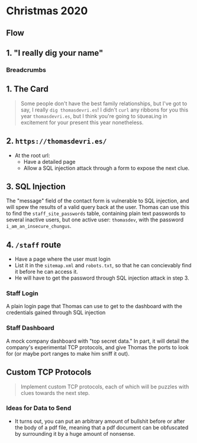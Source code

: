 # Christmas 2020

## Flow

## 1. "I really dig your name"

### Breadcrumbs

## 1. The Card

> Some people don't have the best family relationships, but I've got to say,
> I really `dig thomasdevri.es`! I didn't `curl` any ribbons for you this year
> `thomasdevri.es`, but I think you're going to `SQ`uea`L`ing in excitement
> for your present this year nonetheless.

## 2. `https://thomasdevri.es/`

- At the root url:
  - Have a detailed page
  - Allow a SQL injection attack through a form to expose the next clue.

## 3. SQL Injection

The "message" field of the contact form is vulnerable to SQL injection,
and will spew the results of a valid query back at the user. Thomas can
use this to find the `staff_site_passwords` table, containing plain
text passwords to several inactive users, but one active user: `thomasdev`,
with the password `i_am_an_insecure_chungus`.

## 4. `/staff` route

- Have a page where the user must login
- List it in the `sitemap.xml` and `robots.txt`, so that he can concievably
  find it before he can access it.
- He will have to get the password through SQL injection attack in step 3.

### Staff Login

A plain login page that Thomas can use to get to the dashboard with the
credentials gained through SQL injection

### Staff Dashboard

A mock company dashboard with "top secret data." In part, it will detail the
company's experimental TCP protocols, and give Thomas the ports to look for
(or maybe port ranges to make him sniff it out).

## Custom TCP Protocols

> Implement custom TCP protocols, each of which will be puzzles with clues
> towards the next step.

### Ideas for Data to Send

- It turns out, you can put an arbitrary amount of bullshit before or after
  the body of a pdf file, meaning that a pdf document can be obfuscated
  by surrounding it by a huge amount of nonsense.
